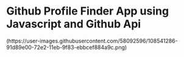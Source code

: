 <h1>Github Profile Finder App using Javascript and Github Api</h1>
(https://user-images.githubusercontent.com/58092596/108541286-91d89e00-72e2-11eb-9f83-ebbcef884a9c.png)
